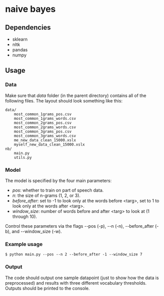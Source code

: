 # naive bayes

## Dependencies

* sklearn
* nltk
* pandas
* numpy

## Usage

### Data

Make sure that *data* folder (in the parent directory) contains all of the following files. The layout should look something like this:

```
data/
    most_common_1grams_pos.csv
    most_common_1grams_words.csv
    most_common_2grams_pos.csv
    most_common_2grams_words.csv
    most_common_3grams_pos.csv
    most_common_3grams_words.csv
    me_new_data_clean_15000.xslx
    myself_new_data_clean_15000.xslx
nb/
    main.py
    utils.py
```

### Model

The model is specified by the four main parameters:
* *pos*: whether to train on part of speech data.
* *n*: the size of n-grams (1, 2, or 3).
* *before_after*: set to -1 to look only at the words before &lt;targ&gt;, set to 1 to look only at the words after &lt;targ&gt;.
* *window_size*: number of words before and after &lt;targ&gt; to look at (1 through 10).

Control these parameters via the flags --pos (-p), --n (-n), --before_after (-b), and --window_size (-w).

### Example usage

```
$ python main.py --pos --n 2 --before_after -1 --window_size 7
```
### Output

The code should output one sample datapoint (just to show how the data is preprocessed) and results with three different vocabulary thresholds. Outputs should be printed to the console.
